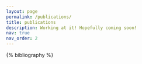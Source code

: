 ```yaml
---
layout: page
permalink: /publications/
title: publications
description: Working at it! Hopefully coming soon!
nav: true
nav_order: 2
---
```


<!-- _pages/publications.md -->
<div class="publications">

{% bibliography %}

</div>
